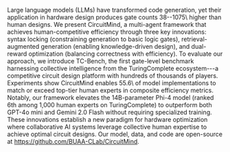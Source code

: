 Large language models (LLMs) have transformed code generation, yet their application in hardware design produces gate counts 38\--1075\ higher than human designs. We present CircuitMind, a multi-agent framework that achieves human-competitive efficiency through three key innovations: syntax locking (constraining generation to basic logic gates), retrieval-augmented generation (enabling knowledge-driven design), and dual-reward optimization (balancing correctness with efficiency). To evaluate our approach, we introduce TC-Bench, the first gate-level benchmark harnessing collective intelligence from the TuringComplete ecosystem---a competitive circuit design platform with hundreds of thousands of players. Experiments show CircuitMind enables 55.6\ of model implementations to match or exceed top-tier human experts in composite efficiency metrics. Notably, our framework elevates the 14B-parameter Phi-4 model (ranked 6th among 1,000 human experts on TuringComplete) to outperform both GPT-4o mini and Gemini 2.0 Flash without requiring specialized training. These innovations establish a new paradigm for hardware optimization where collaborative AI systems leverage collective human expertise to achieve optimal circuit designs. Our model, data, and code are open-source at https://github.com/BUAA-CLab/CircuitMind.